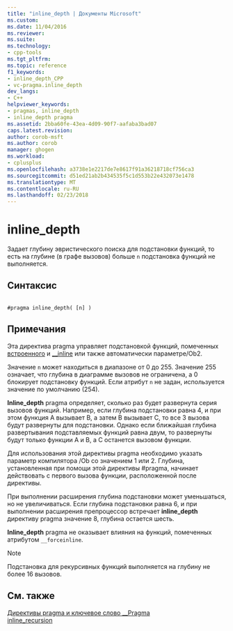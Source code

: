 ```yaml
---
title: "inline_depth | Документы Microsoft"
ms.custom: 
ms.date: 11/04/2016
ms.reviewer: 
ms.suite: 
ms.technology:
- cpp-tools
ms.tgt_pltfrm: 
ms.topic: reference
f1_keywords:
- inline_depth_CPP
- vc-pragma.inline_depth
dev_langs:
- C++
helpviewer_keywords:
- pragmas, inline_depth
- inline_depth pragma
ms.assetid: 2bba60fe-43ea-4d09-90f7-aafaba3bad07
caps.latest.revision: 
author: corob-msft
ms.author: corob
manager: ghogen
ms.workload:
- cplusplus
ms.openlocfilehash: a3738e1e2217de7e8617f91a36218718cf756ca3
ms.sourcegitcommit: d51ed21ab2b434535f5c1d553b22e432073e1478
ms.translationtype: MT
ms.contentlocale: ru-RU
ms.lasthandoff: 02/23/2018
---
```

# <a name="inlinedepth"></a>inline_depth
Задает глубину эвристического поиска для подстановки функций, то есть на глубине (в графе вызовов) больше `n` подстановка функций не выполняется.  
  
## <a name="syntax"></a>Синтаксис  
  
```  
  
#pragma inline_depth( [n] )  
```  
  
## <a name="remarks"></a>Примечания  
 Эта директива pragma управляет подстановкой функций, помеченных [встроенного](../cpp/inline-functions-cpp.md) и [__inline](../cpp/inline-functions-cpp.md) или также автоматически параметре/Ob2.  
  
 Значение `n` может находиться в диапазоне от 0 до 255. Значение 255 означает, что глубина в диаграмме вызовов не ограничена, а 0 блокирует подстановку функций.  Если атрибут `n` не задан, используется значение по умолчанию (254).  
  
 **Inline_depth** pragma определяет, сколько раз будет развернута серия вызовов функций. Например, если глубина подстановки равна 4, и при этом функция A вызывает B, а затем B вызывает C, то все 3 вызова будут развернуты для подстановки. Однако если ближайшая глубина развертывания подставляемых функций равна двум, то развернуты будут только функции A и B, а C останется вызовом функции.  
  
 Для использования этой директивы pragma необходимо указать параметр компилятора /Ob со значением 1 или 2. Глубина, установленная при помощи этой директивы #pragma, начинает действовать с первого вызова функции, расположенной после директивы.  
  
 При выполнении расширения глубина подстановки может уменьшаться, но не увеличиваться. Если глубина подстановки равна 6, и при выполнении расширения препроцессор встречает **inline_depth** директиву pragma значение 8, глубина остается шесть.  
  
 **Inline_depth** pragma не оказывает влияния на функций, помеченных атрибутом `__forceinline`.  
  
> [!NOTE]
>  Подстановка для рекурсивных функций выполняется на глубину не более 16 вызовов.  
  
## <a name="see-also"></a>См. также  
 [Директивы pragma и ключевое слово __Pragma](../preprocessor/pragma-directives-and-the-pragma-keyword.md)   
 [inline_recursion](../preprocessor/inline-recursion.md)